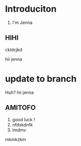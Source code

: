 # Introduciton 
1. I'm Jenna 

## HIHI
ckldcjkd


hii jenna

update to branch
=======
Huh?
hii jenna
## AMITOFO 
1. good luck ! 
2. nfdskdnfk
3. lmdmv


mkmkzkm
